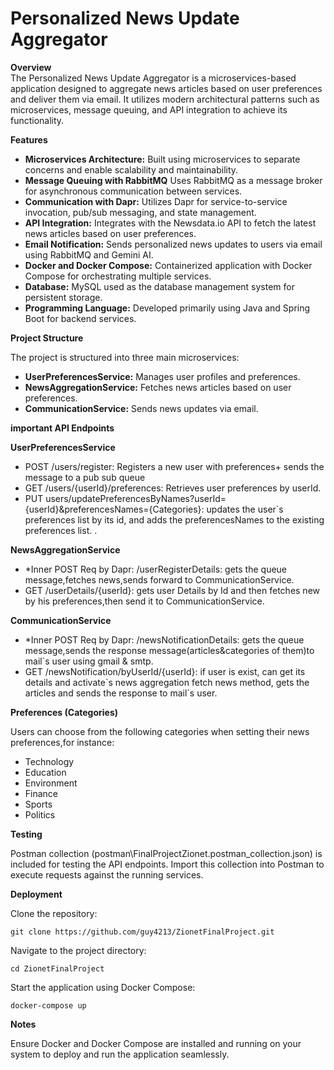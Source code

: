 <h1>Personalized News Update Aggregator</h1>
<p><strong>Overview</strong><br>
The Personalized News Update Aggregator is a microservices-based application designed to aggregate news articles based on user preferences and deliver them via email. It utilizes modern architectural patterns such as microservices, message queuing, and API integration to achieve its functionality.</p>

<p><strong>Features</strong></p>
<ul>
  <li><strong>Microservices Architecture:</strong> Built using microservices to separate concerns and enable scalability and maintainability.</li>
  <li><strong>Message Queuing with RabbitMQ</strong> Uses RabbitMQ as a message broker for asynchronous communication between services.</li>
  <li><strong>Communication with Dapr:</strong> Utilizes Dapr for service-to-service invocation, pub/sub messaging, and state management.</li>
  <li><strong>API Integration:</strong> Integrates with the Newsdata.io API to fetch the latest news articles based on user preferences.</li>
  <li><strong>Email Notification:</strong> Sends personalized news updates to users via email using RabbitMQ and Gemini AI.</li>
  <li><strong>Docker and Docker Compose:</strong> Containerized application with Docker Compose for orchestrating multiple services.</li>
  <li><strong>Database:</strong> MySQL used as the database management system for persistent storage.</li>
  <li><strong>Programming Language:</strong> Developed primarily using Java and Spring Boot for backend services.</li>
</ul>

<p><strong>Project Structure</strong></p>
<p>The project is structured into three main microservices:</p>
<ul>
  <li><strong>UserPreferencesService:</strong> Manages user profiles and preferences.</li>
  <li><strong>NewsAggregationService:</strong> Fetches news articles based on user preferences.</li>
  <li><strong>CommunicationService:</strong> Sends news updates via email.</li>
</ul>

<p><strong>important API Endpoints</strong></p>
<p><strong>UserPreferencesService</strong></p>
<ul>
  <li>POST /users/register: Registers a new user with preferences+ sends the message to a pub sub queue</li>
  <li>GET /users/{userId}/preferences: Retrieves user preferences by userId.</li>
  <li>PUT users/updatePreferencesByNames?userId={userId}&preferencesNames={Categories}: updates the user`s preferences list by its id, and adds the preferencesNames to the existing preferences list. .</li>
</ul>
<p><strong>NewsAggregationService</strong></p>
<ul>
  <li>*Inner POST Req by Dapr:  /userRegisterDetails: gets the queue message,fetches news,sends forward to CommunicationService.</li>
     <li>GET /userDetails/{userId}: gets user Details by Id and then fetches new by his preferences,then send it to CommunicationService.</li>
</ul>
<p><strong>CommunicationService</strong></p>
<ul>
  <li>*Inner POST Req by Dapr: /newsNotificationDetails: gets the queue message,sends the response message(articles&categories of them)to mail`s user using gmail & smtp.</li>
      <li>GET /newsNotification/byUserId/{userId}: if user is exist, can get its details and activate`s news aggregation fetch news method, gets the articles and sends the response to mail`s user.</li>

</ul>

<p><strong>Preferences (Categories)</strong></p>
<p>Users can choose from the following categories when setting their news preferences,for instance:</p>
<ul>
  <li>Technology</li>
 <li>Education</li>
  <li>Environment</li>
  <li>Finance</li>
  <li>Sports</li>
  <li>Politics</li>
</ul>

<p><strong>Testing</strong></p>
<p>Postman collection (postman\FinalProjectZionet.postman_collection.json) is included for testing the API endpoints. Import this collection into Postman to execute requests against the running services.</p>

<p><strong>Deployment</strong></p>
<p>Clone the repository:</p>
<pre><code>git clone https://github.com/guy4213/ZionetFinalProject.git
</code></pre>
<p>Navigate to the project directory:</p>
<pre><code>cd ZionetFinalProject
</code></pre>
<p>Start the application using Docker Compose:</p>
<pre><code>docker-compose up
</code></pre>

<p><strong>Notes</strong></p>
<p>Ensure Docker and Docker Compose are installed and running on your system to deploy and run the application seamlessly.</p>
